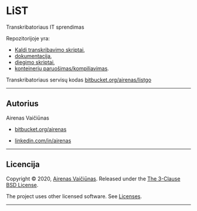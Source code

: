 # LiST

Transkribatoriaus IT sprendimas

Repozitorijoje yra:

- [Kaldi transkribavimo skriptai](src/decode),
- [dokumentacija](architecture),
- [diegimo skriptai](deploy/README.lt.md),
- [konteinerių paruošimas/kompiliavimas](deploy/local/README.lt.md).

Transkribatoriaus servisų kodas [bitbucket.org/airenas/listgo](https://bitbucket.org/airenas/listgo)

---

## Autorius

Airenas Vaičiūnas

- [bitbucket.org/airenas](https://bitbucket.org/airenas)

- [linkedin.com/in/airenas](https://www.linkedin.com/in/airenas/)

---

## Licencija

Copyright © 2020, [Airenas Vaičiūnas](https://bitbucket.org/airenas).
Released under the [The 3-Clause BSD License](LICENSE).

The project uses other licensed software. See [Licenses](Licenses/).

---
